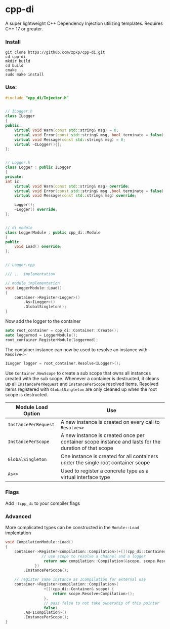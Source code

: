 # cpp-di
A super lightweight C++ Dependency Injection utilizing templates. Requires C++ 17 or greater.

### Install
```
git clone https://github.com/zpxp/cpp-di.git
cd cpp-di
mkdir build
cd build
cmake ..
sudo make install
```


### Use:

```cpp
#include "cpp_di/Injector.h"


// ILogger.h
class ILogger
{
public:
	virtual void Warn(const std::string& msg) = 0;
	virtual void Error(const std::string& msg, bool terminate = false) = 0;
	virtual void Message(const std::string& msg) = 0;
	virtual ~ILogger(){};
};


// Logger.h
class Logger : public ILogger
{
private:
int ic:
	virtual void Warn(const std::string& msg) override;
	virtual void Error(const std::string& msg ,bool terminate = false) override;
	virtual void Message(const std::string& msg) override;

	Logger();
	~Logger() override;
};


// di module
class LoggerModule : public cpp_di::Module
{
public:
	void Load() override;
};


// Logger.cpp

/// ... implementation

// module implementation
void LoggerModule::Load()
{
	container->Register<Logger>()
		.As<ILogger>()
		.GlobalSingleton();
}
```

Now add the logger to the container
``` cpp
auto root_container = cpp_di::Container::Create();
auto loggermod = LoggerModule();
root_container.RegisterModule(loggermod);
```

The container instance can now be used to resolve an instance with `Resolve<>`
```cpp
ILogger logger = root_container.Resolve<ILogger>();
```

Use `Container.NewScope` to create a sub scope that owns all instances created
with the sub scope. Whenever a container is destructed, it cleans up all `InstancePerRequest`
and `InstancePerScope` resolved items. Resolved items registered with `GlobalSingleton` are
only cleaned up when the root scope is destructed.

| Module Load Option | Use|
|--------|----|
|`InstancePerRequest`|A new instance is created on every call to `Resolve<>`|
|`InstancePerScope`|A new instance is created once per container scope instance and lasts for the duration of that scope|
|`GlobalSingleton`|One instance is created for all containers under the single root container scope|
|`As<>`|Used to register a concrete type as a virtual interface type |

### Flags
Add `-lcpp_di` to your compiler flags

### Advanced
More complicated types can be constructed in the `Module::Load` implentation
```cpp
void CompilationModule::Load()
{
	container->Register<compilation::Compilation>(+[](cpp_di::Container& scope) {
				// use scope to resolve a channel and a logger
				 return new compilation::Compilation(&scope, scope.Resolve<channel::Channel>(), scope.Resolve<logger::ILogger>());
			 })
		.InstancePerScope();

	// register same instance as ICompilation for external use
	container->Register<compilation::Compilation>(
				 +[](cpp_di::Container& scope) {
					 return scope.Resolve<Compilation>();
				 },
				 // pass false to not take ownership of this pointer
				 false)
		.As<ICompilation>()
		.InstancePerScope();
}
```